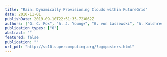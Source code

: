 ```yaml
---
title: "Rain: Dynamically Provisioning Clouds within FutureGrid"
date: 2010-11-01
publishDate: 2019-09-10T22:51:35.723062Z
authors: ["G. C. Fox", "A. J. Younge", "G. von Laszewski", "A. Kulshrestha", "F. Wang"]
publication_types: ["0"]
abstract: ""
featured: false
publication: ""
url_pdf: "http://sc10.supercomputing.org/?pg=posters.html"
---
```


